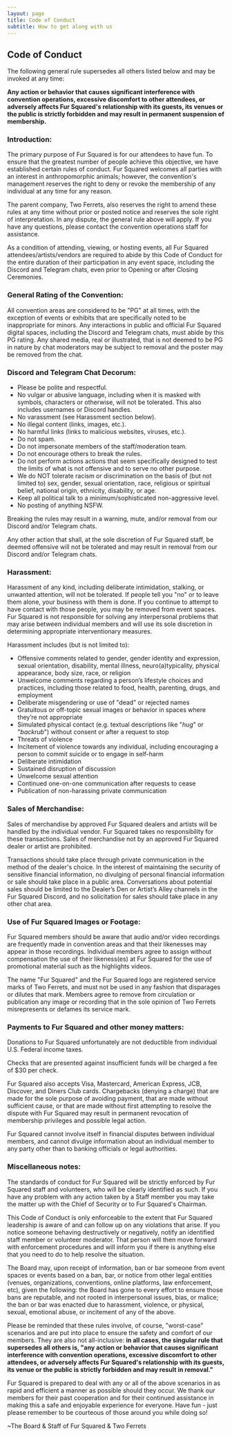 ```yaml
---
layout: page
title: Code of Conduct
subtitle: How to get along with us
---
```


## **Code of Conduct**

The following general rule supersedes all others listed below and may be invoked at any time:

**Any action or behavior that causes significant interference with convention operations, excessive discomfort to other attendees, or adversely affects Fur Squared's relationship with its guests, its venues or the public is strictly forbidden and may result in permanent suspension of membership.**

### **Introduction:**

The primary purpose of Fur Squared is for our attendees to have fun. To ensure that the greatest number of people achieve this objective, we have established certain rules of conduct. Fur Squared welcomes all parties with an interest in anthropomorphic animals; however, the convention's management reserves the right to deny or revoke the membership of any individual at any time for any reason.

The parent company, Two Ferrets, also reserves the right to amend these rules at any time without prior or posted notice and reserves the sole right of interpretation. In any dispute, the general rule above will apply. If you have any questions, please contact the convention operations staff for assistance.

As a condition of attending, viewing, or hosting events, all Fur Squared attendees/artists/vendors are required to abide by this Code of Conduct for the entire duration of their participation in any event space, including the Discord and Telegram chats, even prior to Opening or after Closing Ceremonies.

### **General Rating of the Convention:**

All convention areas are considered to be "PG" at all times, with the exception of events or exhibits that are specifically noted to be inappropriate for minors. Any interactions in public and official Fur Squared digital spaces, including the Discord and Telegram chats, must abide by this PG rating. Any shared media, real or illustrated, that is not deemed to be PG in nature by chat moderators may be subject to removal and the poster may be removed from the chat.

### **Discord and Telegram Chat Decorum:**

* Please be polite and respectful.
* No vulgar or abusive language, including when it is masked with symbols, characters or otherwise, will not be tolerated. This also includes usernames or Discord handles.
* No varassment (see Harassment section below).
* No illegal content (links, images, etc.).
* No harmful links (links to malicious websites, viruses, etc.).
* Do not spam.
* Do not impersonate members of the staff/moderation team.
* Do not encourage others to break the rules.
* Do not perform actions actions that seem specifically designed to test the limits of what is not offensive and to serve no other purpose.
* We do NOT tolerate racism or discrimination on the basis of (but not limited to) sex, gender, sexual orientation, race, religious or spiritual belief, national origin, ethnicity, disability, or age.
* Keep all political talk to a minimum/sophisticated non-aggressive level.
* No posting of anything NSFW.

Breaking the rules may result in a warning, mute, and/or removal from our Discord and/or Telegram chats.

Any other action that shall, at the sole discretion of Fur Squared staff, be deemed offensive will not be tolerated and may result in removal from our Discord and/or Telegram chats.

### **Harassment:**

Harassment of any kind, including deliberate intimidation, stalking, or unwanted attention, will not be tolerated. If people tell you "no" or to leave them alone, your business with them is done. If you continue to attempt to have contact with those people, you may be removed from event spaces. Fur Squared is not responsible for solving any interpersonal problems that may arise between individual members and will use its sole discretion in determining appropriate interventionary measures.

Harassment includes (but is not limited to):

* Offensive comments related to gender, gender identity and expression, sexual orientation, disability, mental illness, neuro(a)typicality, physical appearance, body size, race, or religion
* Unwelcome comments regarding a person’s lifestyle choices and practices, including those related to food, health, parenting, drugs, and employment
* Deliberate misgendering or use of "dead" or rejected names
* Gratuitous or off-topic sexual images or behavior in spaces where they’re not appropriate
* Simulated physical contact (e.g. textual descriptions like "*hug*" or "*backrub*") without consent or after a request to stop
* Threats of violence
* Incitement of violence towards any individual, including encouraging a person to commit suicide or to engage in self-harm
* Deliberate intimidation
* Sustained disruption of discussion
* Unwelcome sexual attention
* Continued one-on-one communication after requests to cease
* Publication of non-harassing private communication

### **Sales of Merchandise:**

Sales of merchandise by approved Fur Squared dealers and artists will be handled by the individual vendor. Fur Squared takes no responsibility for these transactions. Sales of merchandise not by an approved Fur Squared dealer or artist are prohibited.

Transactions should take place through private communication in the method of the dealer's choice. In the interest of maintaining the security of sensitive financial information, no divulging of personal financial information or sale should take place in a public area. Conversations about potential sales should be limited to the Dealer’s Den or Artist’s Alley channels in the Fur Squared Discord, and no solicitation for sales should take place in any other chat area.

### **Use of Fur Squared Images or Footage:**

Fur Squared members should be aware that audio and/or video recordings are frequently made in convention areas and that their likenesses may appear in those recordings. Individual members agree to assign without compensation the use of their likeness(es) at Fur Squared for the use of promotional material such as the highlights videos.

The name "Fur Squared" and the Fur Squared logo are registered service marks of Two Ferrets, and must not be used in any fashion that disparages or dilutes that mark. Members agree to remove from circulation or publication any image or recording that in the sole opinion of Two Ferrets misrepresents or defames its service mark.

### **Payments to Fur Squared and other money matters:**

Donations to Fur Squared unfortunately are not deductible from individual U.S. Federal income taxes.

Checks that are presented against insufficient funds will be charged a fee of $30 per check.

Fur Squared also accepts Visa, Mastercard, American Express, JCB, Discover, and Diners Club cards. Chargebacks (denying a charge) that are made for the sole purpose of avoiding payment, that are made without sufficient cause, or that are made without first attempting to resolve the dispute with Fur Squared may result in permanent revocation of membership privileges and possible legal action.

Fur Squared cannot involve itself in financial disputes between individual members, and cannot divulge information about an individual member to any party other than to banking officials or legal authorities.

### **Miscellaneous notes:**

The standards of conduct for Fur Squared will be strictly enforced by Fur Squared staff and volunteers, who will be clearly identified as such. If you have any problem with any action taken by a Staff member you may take the matter up with the Chief of Security or to Fur Squared's Chairman.

This Code of Conduct is only enforceable to the extent that Fur Squared leadership is aware of and can follow up on any violations that arise. If you notice someone behaving destructively or negatively, notify an identified staff member or volunteer moderator. That person will then move forward with enforcement procedures and will inform you if there is anything else that you need to do to help resolve the situation.

The Board may, upon receipt of information, ban or bar someone from event spaces or events based on a ban, bar, or notice from other legal entities (venues, organizations, conventions, online platforms, law enforcement, etc), given the following: the Board has gone to every effort to ensure those bans are reputable, and not rooted in interpersonal issues, bias, or malice; the ban or bar was enacted due to harassment, violence, or physical, sexual, emotional abuse, or incitement of any of the above.

Please be reminded that these rules involve, of course, "worst-case" scenarios and are put into place to ensure the safety and comfort of our members. They are also not all-inclusive: **in all cases, the singular rule that supersedes all others is, "any action or behavior that causes significant interference with convention operations, excessive discomfort to other attendees, or adversely affects Fur Squared's relationship with its guests, its venue or the public is strictly forbidden and may result in removal."**

Fur Squared is prepared to deal with any or all of the above scenarios in as rapid and efficient a manner as possible should they occur. We thank our members for their past cooperation and for their continued assistance in making this a safe and enjoyable experience for everyone. Have fun - just please remember to be courteous of those around you while doing so\!

~The Board & Staff of Fur Squared & Two Ferrets
